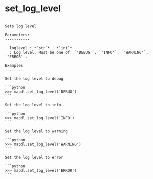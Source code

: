# set_log_level

````{method} Mapdl.set_log_level(loglevel)

Sets log level

Parameters:
-----------

  loglevel : *`str`* , *`int`*
  : Log level. Must be one of: `'DEBUG'`, `'INFO'`, `'WARNING'`, `'ERROR'`.

Examples
---------

Set the log level to debug

```python
>>> mapdl.set_log_level('DEBUG')
```

Set the log level to info

```python
>>> mapdl.set_log_level('INFO')
```

Set the log level to warning

```python
>>> mapdl.set_log_level('WARNING')
```

Set the log level to error

```python
>>> mapdl.set_log_level('ERROR')
```

````